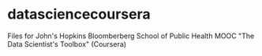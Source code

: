 datasciencecoursera
===================

Files for John's Hopkins Bloomberberg School of Public Health MOOC "The Data Scientist's Toolbox" (Coursera)
